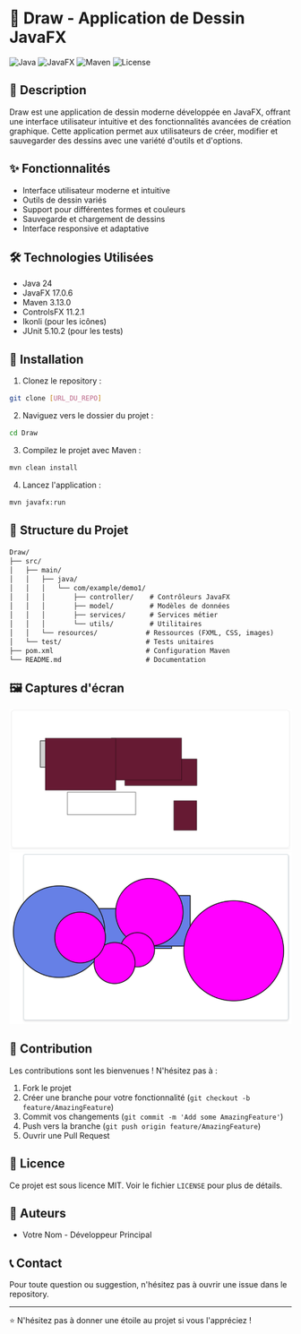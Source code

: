 # 🎨 Draw - Application de Dessin JavaFX

![Java](https://img.shields.io/badge/Java-24-orange)
![JavaFX](https://img.shields.io/badge/JavaFX-17.0.6-blue)
![Maven](https://img.shields.io/badge/Maven-3.13.0-red)
![License](https://img.shields.io/badge/License-MIT-green)

## 📝 Description

Draw est une application de dessin moderne développée en JavaFX, offrant une interface utilisateur intuitive et des fonctionnalités avancées de création graphique. Cette application permet aux utilisateurs de créer, modifier et sauvegarder des dessins avec une variété d'outils et d'options.

## ✨ Fonctionnalités

- Interface utilisateur moderne et intuitive
- Outils de dessin variés
- Support pour différentes formes et couleurs
- Sauvegarde et chargement de dessins
- Interface responsive et adaptative

## 🛠️ Technologies Utilisées

- Java 24
- JavaFX 17.0.6
- Maven 3.13.0
- ControlsFX 11.2.1
- Ikonli (pour les icônes)
- JUnit 5.10.2 (pour les tests)

## 🚀 Installation

1. Clonez le repository :
```bash
git clone [URL_DU_REPO]
```

2. Naviguez vers le dossier du projet :
```bash
cd Draw
```

3. Compilez le projet avec Maven :
```bash
mvn clean install
```

4. Lancez l'application :
```bash
mvn javafx:run
```

## 📁 Structure du Projet

```
Draw/
├── src/
│   ├── main/
│   │   ├── java/
│   │   │   └── com/example/demo1/
│   │   │       ├── controller/    # Contrôleurs JavaFX
│   │   │       ├── model/         # Modèles de données
│   │   │       ├── services/      # Services métier
│   │   │       └── utils/         # Utilitaires
│   │   └── resources/            # Ressources (FXML, CSS, images)
│   └── test/                     # Tests unitaires
├── pom.xml                       # Configuration Maven
└── README.md                     # Documentation
```

## 🖼️ Captures d'écran

![Interface principale](src/main/resources/com/example/demo1/images/screenshot1.png)
![Fonctionnalités de dessin](src/main/resources/com/example/demo1/images/screenshot2.png)

## 🤝 Contribution

Les contributions sont les bienvenues ! N'hésitez pas à :

1. Fork le projet
2. Créer une branche pour votre fonctionnalité (`git checkout -b feature/AmazingFeature`)
3. Commit vos changements (`git commit -m 'Add some AmazingFeature'`)
4. Push vers la branche (`git push origin feature/AmazingFeature`)
5. Ouvrir une Pull Request

## 📄 Licence

Ce projet est sous licence MIT. Voir le fichier `LICENSE` pour plus de détails.

## 👥 Auteurs

- Votre Nom - Développeur Principal

## 📞 Contact

Pour toute question ou suggestion, n'hésitez pas à ouvrir une issue dans le repository.

---

⭐ N'hésitez pas à donner une étoile au projet si vous l'appréciez ! 